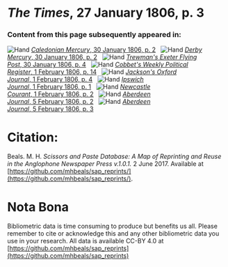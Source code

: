 # *The Times*, 27 January 1806, p. 3  
  
### Content from this page subsequently appeared in:  
![Hand](http://scissorsandpaste.net/wp-content/uploads/2017/06/smallhandpointer.png) [*Caledonian Mercury*, 30 January 1806, p. 2](https://mhbeals.github.io/sap_html/Caledonian-Mercury/Caledonian-Mercury-30-January-1806-p-2)  
![Hand](http://scissorsandpaste.net/wp-content/uploads/2017/06/smallhandpointer.png) [*Derby Mercury*, 30 January 1806, p. 2](https://mhbeals.github.io/sap_html/Derby-Mercury/Derby-Mercury-30-January-1806-p-2)  
![Hand](http://scissorsandpaste.net/wp-content/uploads/2017/06/smallhandpointer.png) [*Trewman's Exeter Flying Post*, 30 January 1806, p. 4](https://mhbeals.github.io/sap_html/Trewman's-Exeter-Flying-Post/Trewman's-Exeter-Flying-Post-30-January-1806-p-4)  
![Hand](http://scissorsandpaste.net/wp-content/uploads/2017/06/smallhandpointer.png) [*Cobbet's Weekly Political Register*, 1 February 1806, p. 14](https://mhbeals.github.io/sap_html/Cobbet's-Weekly-Political-Register/Cobbet's-Weekly-Political-Register-1-February-1806-p-14)  
![Hand](http://scissorsandpaste.net/wp-content/uploads/2017/06/smallhandpointer.png) [*Jackson's Oxford Journal*, 1 February 1806, p. 4](https://mhbeals.github.io/sap_html/Jackson's-Oxford-Journal/Jackson's-Oxford-Journal-1-February-1806-p-4)  
![Hand](http://scissorsandpaste.net/wp-content/uploads/2017/06/smallhandpointer.png) [*Ipswich Journal*, 1 February 1806, p. 1](https://mhbeals.github.io/sap_html/Ipswich-Journal/Ipswich-Journal-1-February-1806-p-1)  
![Hand](http://scissorsandpaste.net/wp-content/uploads/2017/06/smallhandpointer.png) [*Newcastle Courant*, 1 February 1806, p. 2](https://mhbeals.github.io/sap_html/Newcastle-Courant/Newcastle-Courant-1-February-1806-p-2)  
![Hand](http://scissorsandpaste.net/wp-content/uploads/2017/06/smallhandpointer.png) [*Aberdeen Journal*, 5 February 1806, p. 2](https://mhbeals.github.io/sap_html/Aberdeen-Journal/Aberdeen-Journal-5-February-1806-p-2)  
![Hand](http://scissorsandpaste.net/wp-content/uploads/2017/06/smallhandpointer.png) [*Aberdeen Journal*, 5 February 1806, p. 3](https://mhbeals.github.io/sap_html/Aberdeen-Journal/Aberdeen-Journal-5-February-1806-p-3)  


# Citation: 

Beals. M. H. *Scissors and Paste Database: A Map of Reprinting and Reuse in the Anglophone Newspaper Press v.1.0.1.* 2 June 2017. Available at [https://github.com/mhbeals/sap_reprints/](https://github.com/mhbeals/sap_reprints/). 

# Nota Bona

Bibliometric data is time consuming to produce but benefits us all. Please remember to cite or acknowledge this and any other bibliometric data you use in your research. All data is available CC-BY 4.0 at [https://github.com/mhbeals/sap_reprints](https://github.com/mhbeals/sap_reprints)